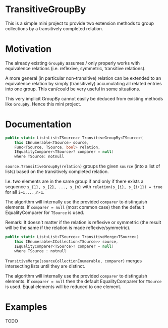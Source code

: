 # TransitiveGroupBy
This is a simple mini project to provide two extension methods to group collections by a transitively completed relation.

# Motivation
The already existing `GroupBy` assumes / only properly works with equivalence relations (i.e. reflexive, symmetric, transitive relations).

A more general (in particular non-transitive) relation can be extended to an equivalence relation by simply (transitively) accumulating all related entries into one group.
This can/could be very useful in some situations.

This very implicit GroupBy cannot easily be deduced from existing methods like `GroupBy`. Hence this mini project.

# Documentation
```csharp
public static List<List<TSource>> TransitiveGroupBy<TSource>(
    this IEnumerable<TSource> source,
    Func<TSource, TSource, bool> relation,
    IEqualityComparer<TSource>? comparer = null)
    where TSource: notnull
```
`source.TransitiveGroupBy(relation)` groups the given `source` (into a list of lists) based on the transitively completed relation.

I.e. two elements are in the same group if and only if there exists a sequence `s_{1}, s_{2}, ..., s_{n}` with `relation(s_{i}, s_{i+1}) = true` for all `i=1,...,n-1`.

The algorithm will internally use the provided `comparer` to distinguish elements.
If `comparer = null` (most common case) then the default EqualityComparer for `TSource` is used.

Remark: It doesn't matter if the relation is reflexive or symmetric (the result will be the same if the relation is made reflexive/symmetric).

```csharp
public static List<List<TSource>> TransitiveMerge<TSource>(
    this IEnumerable<ICollection<TSource>> source,
    IEqualityComparer<TSource>? comparer = null)
    where TSource : notnull
```
`TransitiveMerge(sourceCollectionEnumerable, comparer)` merges intersecting lists until they are distinct.

The algorithm will internally use the provided `comparer` to distinguish elements.
If `comparer = null` then the default EqualityComparer for `TSource` is used.
Equal elements will be reduced to one element.

# Examples
TODO